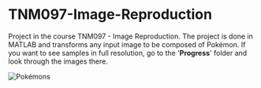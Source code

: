 # TNM097-Image-Reproduction

 Project in the course TNM097 - Image Reproduction. The project is done in MATLAB and transforms any input image to be composed of Pokémon. If you want to see samples in full resolution, go to the '**Progress**' folder and look through the images there. 
 
![Pokémons](https://github.com/rasmussvala/TNM097-Image-Reproduction/assets/91534734/38ee59b0-db84-4e66-a887-c20163f90849)
